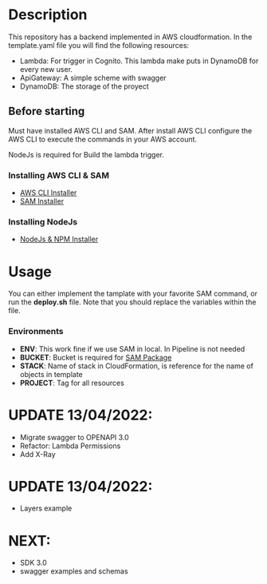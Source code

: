 # Description

This repository has a backend implemented in AWS cloudformation. In the template.yaml file you will find the following resources:
- Lambda: For trigger in Cognito. This lambda make puts in DynamoDB for every new user.
- ApiGateway: A simple scheme with swagger
- DynamoDB: The storage of the proyect

## Before starting
Must have installed AWS CLI and SAM. After install AWS CLI configure the AWS CLI to execute the commands in your AWS account.

NodeJs is required for Build the lambda trigger.

### Installing AWS CLI & SAM
- [AWS CLI Installer](https://docs.aws.amazon.com/es_es/cli/latest/userguide/cli-chap-install.html)
- [SAM Installer](https://docs.aws.amazon.com/serverless-application-model/latest/developerguide/serverless-sam-cli-install.html)

### Installing NodeJs
- [NodeJs & NPM Installer](https://nodejs.org/en/)

# Usage
You can either implement the tamplate with your favorite SAM command, or run the **deploy.sh** file. Note that you should replace the variables within the file.

### Environments
- **ENV**: This work fine if we use SAM in local. In Pipeline is not needed
- **BUCKET**: Bucket is required for [SAM Package](https://docs.aws.amazon.com/serverless-application-model/latest/developerguide/sam-cli-command-reference-sam-package.html)
- **STACK**: Name of stack in CloudFormation, is reference for the name of objects in template
- **PROJECT**: Tag for all resources


# UPDATE 13/04/2022:
- Migrate swagger to OPENAPI 3.0
- Refactor: Lambda Permissions
- Add X-Ray

# UPDATE 13/04/2022:
- Layers example

# NEXT:
- SDK 3.0
- swagger examples and schemas